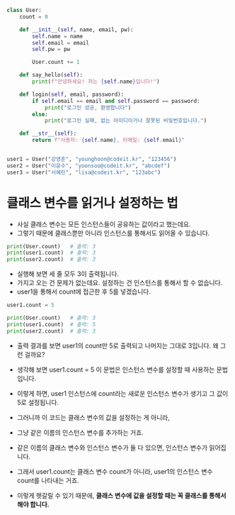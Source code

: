 ```python
class User:
    count = 0

    def __init__(self, name, email, pw):
        self.name = name
        self.email = email
        self.pw = pw

        User.count += 1

    def say_hello(self):
        print(f"안녕하세요! 저는 {self.name}입니다!")

    def login(self, email, password):
        if self.email == email and self.password == password:
            print("로그인 성공, 환영합니다")
        else:
            print("로그인 실패, 없는 아이디이거나 잘못된 비밀번호입니다.")

    def __str__(self):
        return f"사용자: {self.name}, 이메일: {self.email}"


user1 = User("강영훈", "younghoon@codeit.kr", "123456")
user2 = User("이윤수", "yoonsoo@codeit.kr", "abcdef")
user3 = User("서혜린", "lisa@codeit.kr", "123abc")
```

# 클래스 변수를 읽거나 설정하는 법

+ 사실 클래스 변수는 모든 인스턴스들이 공유하는 값이라고 했는데요. 
+ 그렇기 때문에 클래스뿐만 아니라 인스턴스를 통해서도 읽어올 수 있습니다.

```python
print(User.count)   # 출력: 3
print(user1.count)  # 출력: 3
print(user2.count)  # 출력: 3
```
+ 실행해 보면 세 줄 모두 3이 출력됩니다. 
+ 가지고 오는 건 문제가 없는데요. 설정하는 건 인스턴스를 통해서 할 수 없습니다. 
+ user1을 통해서 count에 접근한 후 5를 넣겠습니다.

```python
user1.count = 5

print(User.count)   # 출력: 3
print(user1.count)  # 출력: 5
print(user2.count)  # 출력: 3
```
+ 출력 결과를 보면 user1의 count만 5로 출력되고 나머지는 그대로 3입니다. 왜 그런 걸까요?

+ 생각해 보면 user1.count = 5 이 문법은 인스턴스 변수를 설정할 때 사용하는 문법입니다. 

+ 이렇게 하면, user1 인스턴스에 count라는 새로운 인스턴스 변수가 생기고 그 값이 5로 설정됩니다. 

+ 그러니까 이 코드는 클래스 변수의 값을 설정하는 게 아니라, 

+ 그냥 같은 이름의 인스턴스 변수를 추가하는 거죠.

+ 같은 이름의 클래스 변수와 인스턴스 변수가 둘 다 있으면, 인스턴스 변수가 읽어집니다. 

+ 그래서  user1.count는 클래스 변수 count가 아니라, user1의 인스턴스 변수 count를 나타내는 거죠.

+ 이렇게 헷갈릴 수 있기 때문에, **클래스 변수에 값을 설정할 때는 꼭 클래스를 통해서 해야 합니다.**